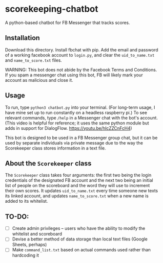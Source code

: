 # scorekeeping-chatbot
A python-based chatbot for FB Messenger that tracks scores.  

## Installation

Download this directory. Install fbchat with pip. Add the email and password of a working facebook account to `login.py`, and clear the `uid_to_name.txt` and `name_to_score.txt` files. 

WARNING: This bot does not abide by the Facebook Terms and Conditions. If you spam a messenger chat using this bot, FB will likely mark your account as malicious and close it.

## Usage 

To run, type `python3 chatbot.py` into your terminal. (For long-term usage, I have mine set up to run constantly on a headless raspberry pi.) To see relevant commands, type `/help` in a Messenger chat with the bot's account. (This video is helpful for reference; it uses the same python module but adds in support for DialogFlow. https://youtu.be/hIcZZCnFcH4)

This bot is designed to be used in a FB Messenger group chat, but it can be used by separate individuals via private message due to the way the Scorekeeper class stores information in a text file.

## About the `Scorekeeper` class

The `Scorekeeper` class takes four arguments: the first two being the login credentials of the designated FB account and the next two being an initial list of people on the scoreboard and the word they will use to increment their own scores. It updates `uid_to_name.txt` every time someone new texts its linked account, and updates `name_to_score.txt` when a new name is added to its whitelist. 

## TO-DO:

- [ ] Create admin privileges – users who have the ability to modify the whitelist and scoreboard
- [ ] Devise a better method of data storage than local text files (Google Sheets, perhaps)
- [ ] Make `command_list.txt` based on actual commands used rather than hardcoding it
